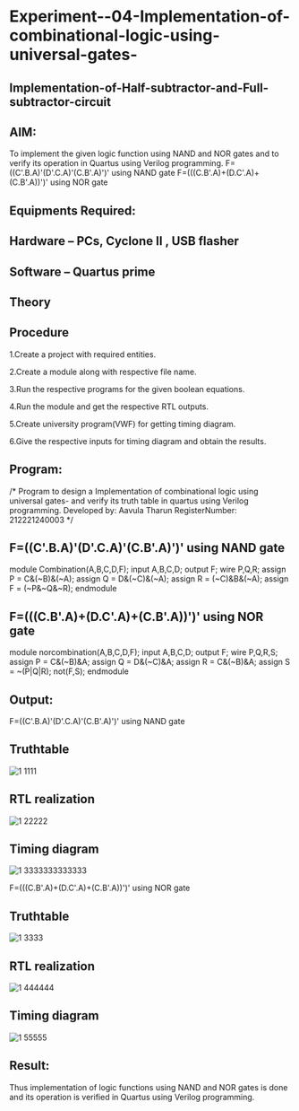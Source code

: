 # Experiment--04-Implementation-of-combinational-logic-using-universal-gates-
 ## Implementation-of-Half-subtractor-and-Full-subtractor-circuit
## AIM:
To implement the given logic function using NAND and NOR gates and to verify its operation in Quartus using Verilog programming.
F=((C'.B.A)'(D'.C.A)'(C.B'.A)')' using NAND gate
F=(((C.B'.A)+(D.C'.A)+(C.B'.A))')' using NOR gate


## Equipments Required:
## Hardware – PCs, Cyclone II , USB flasher
## Software – Quartus prime
## Theory
 
 
 
 


## Procedure
1.Create a project with required entities.

2.Create a module along with respective file name.

3.Run the respective programs for the given boolean equations.

4.Run the module and get the respective RTL outputs.

5.Create university program(VWF) for getting timing diagram.

6.Give the respective inputs for timing diagram and obtain the results.




## Program:
/*
Program to design a Implementation of combinational logic using universal gates-  and verify its truth table in quartus using Verilog programming.
Developed by: Aavula Tharun
RegisterNumber: 212221240003 
*/

## F=((C'.B.A)'(D'.C.A)'(C.B'.A)')' using NAND gate

module Combination(A,B,C,D,F);
input A,B,C,D;
output F;
wire P,Q,R;
assign P = C&(~B)&(~A);
assign Q = D&(~C)&(~A);
assign R = (~C)&B&(~A);
assign F = (~P&~Q&~R);
endmodule

## F=(((C.B'.A)+(D.C'.A)+(C.B'.A))')' using NOR gate

module norcombination(A,B,C,D,F);
input A,B,C,D;
output F;
wire P,Q,R,S;
assign P = C&(~B)&A;
assign Q = D&(~C)&A;
assign R = C&(~B)&A;
assign S = ~(P|Q|R);
not(F,S);
endmodule

## Output:

F=((C'.B.A)'(D'.C.A)'(C.B'.A)')' using NAND gate

## Truthtable

![1 1111](https://user-images.githubusercontent.com/93427201/167445261-5965508e-9245-418d-a565-857c77c9ba64.png)


##  RTL realization
![1 22222](https://user-images.githubusercontent.com/93427201/167445296-ce8e8d43-b08c-41a0-8848-0ff17ee3fa41.png)


## Timing diagram 
![1 3333333333333](https://user-images.githubusercontent.com/93427201/167445321-eae964d4-c0ed-44a1-9754-c4a3f2ee776c.png)


F=(((C.B'.A)+(D.C'.A)+(C.B'.A))')' using NOR gate

## Truthtable
![1 3333](https://user-images.githubusercontent.com/93427201/167445353-ffab0b3f-0300-46ec-b3b0-a66f09870dd3.png)


##  RTL realization
![1 444444](https://user-images.githubusercontent.com/93427201/167445368-f2cd1b62-a61e-4f82-a90b-e354d978401b.png)


## Timing diagram 

![1 55555](https://user-images.githubusercontent.com/93427201/167445378-ede5dc3c-24bb-4e6b-bd9a-487c14b841ac.png)



## Result:
 Thus implementation of logic functions using NAND and NOR gates is done and its operation is verified in Quartus using Verilog programming.
